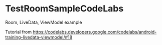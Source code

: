 # TestRoomSampleCodeLabs
Room, LiveData, ViewModel example

Tutorial from
https://codelabs.developers.google.com/codelabs/android-training-livedata-viewmodel/#18
